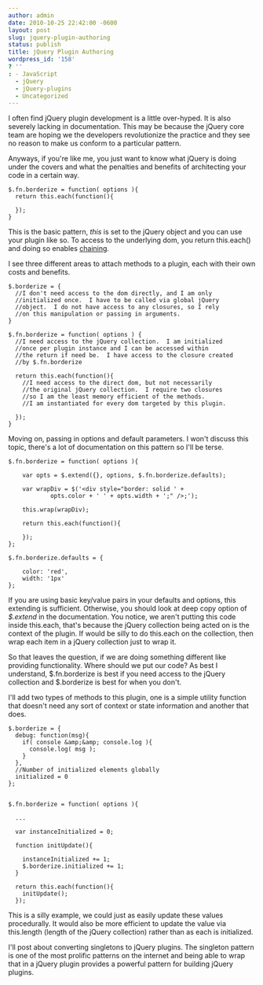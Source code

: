 ```yaml
---
author: admin
date: 2010-10-25 22:42:00 -0600
layout: post
slug: jquery-plugin-authoring
status: publish
title: jQuery Plugin Authoring
wordpress_id: '158'
? ''
: - JavaScript
  - jQuery
  - jQuery-plugins
  - Uncategorized
---
```


I often find jQuery plugin development is a little over-hyped.  It is also severely lacking in documentation.  This may be because the jQuery core team are hoping we the developers revolutionize the practice and they see no reason to make us conform to a particular pattern.

Anyways, if you're like me, you just want to know what jQuery is doing under the covers and what the penalties and benefits of architecting your code in a certain way.

    $.fn.borderize = function( options ){
      return this.each(function(){

      });
    }

This is the basic pattern, <em>this</em> is set to the jQuery object and you can use your plugin like so.  To access to the underlying dom, you return this.each() and doing so enables <a href="http://ejohn.org/blog/ultra-chaining-with-jquery/">chaining</a>.

I see three different areas to attach methods to a plugin, each with their own costs and benefits.

    $.borderize = {
      //I don't need access to the dom directly, and I am only
      //initialized once.  I have to be called via global jQuery
      //object.  I do not have access to any closures, so I rely
      //on this manipulation or passing in arguments.
    }

    $.fn.borderize = function( options ) {
      //I need access to the jQuery collection.  I am initialized
      //once per plugin instance and I can be accessed within
      //the return if need be.  I have access to the closure created
      //by $.fn.borderize

      return this.each(function(){
        //I need access to the direct dom, but not necessarily
        //the original jQuery collection.  I require two closures
        //so I am the least memory efficient of the methods.
        //I am instantiated for every dom targeted by this plugin.

      });
    }

Moving on, passing in options and default parameters.  I won't discuss this topic, there's a lot of documentation on this pattern so I'll be terse.

    $.fn.borderize = function( options ){

        var opts = $.extend({}, options, $.fn.borderize.defaults);

        var wrapDiv = $('<div style="border: solid ' +
    		    opts.color + ' ' + opts.width + ';" />;');

        this.wrap(wrapDiv);

        return this.each(function(){

        });
    };

    $.fn.borderize.defaults = {

        color: 'red',
        width: '1px'
    };

If you are using basic key/value pairs in your defaults and options, this extending is sufficient.  Otherwise, you should look at deep copy option of <em>$.extend</em> in the documentation.  You notice, we aren't putting this code inside this.each, that's because the jQuery collection being acted on is the context of the plugin.  If would be silly to do this.each on the collection, then wrap each item in a jQuery collection just to wrap it.

So that leaves the question, if we are doing something different like providing functionality.  Where should we put our code?  As best I understand, $.fn.borderize is best if you need access to the jQuery collection and $.borderize is best for when you don't.

I'll add two types of methods to this plugin, one is a simple utility function that doesn't need any sort of context or state information and another that does.

    $.borderize = {
      debug: function(msg){
        if( console &amp;&amp; console.log ){
          console.log( msg );
        }
      },
      //Number of initialized elements globally
      initialized = 0
    };


    $.fn.borderize = function( options ){

      ...

      var instanceInitialized = 0;

      function initUpdate(){

        instanceInitialized += 1;
        $.borderize.initialized += 1;
      }

      return this.each(function(){
        initUpdate();
      });

This is a silly example, we could just as easily update these values procedurally.  It would also be more efficient to update the value via this.length (length of the jQuery collection) rather than as each is initialized.

I'll post about converting singletons to jQuery plugins.  The singleton pattern is one of the most prolific patterns on the internet and being able to wrap that in a jQuery plugin provides a powerful pattern for building jQuery plugins.
